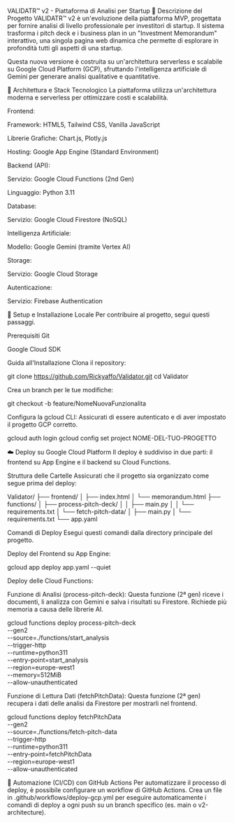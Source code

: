 VALIDATR™ v2 - Piattaforma di Analisi per Startup
📝 Descrizione del Progetto
VALIDATR™ v2 è un'evoluzione della piattaforma MVP, progettata per fornire analisi di livello professionale per investitori di startup. Il sistema trasforma i pitch deck e i business plan in un "Investment Memorandum" interattivo, una singola pagina web dinamica che permette di esplorare in profondità tutti gli aspetti di una startup.

Questa nuova versione è costruita su un'architettura serverless e scalabile su Google Cloud Platform (GCP), sfruttando l'intelligenza artificiale di Gemini per generare analisi qualitative e quantitative.

🚀 Architettura e Stack Tecnologico
La piattaforma utilizza un'architettura moderna e serverless per ottimizzare costi e scalabilità.

Frontend:

Framework: HTML5, Tailwind CSS, Vanilla JavaScript

Librerie Grafiche: Chart.js, Plotly.js

Hosting: Google App Engine (Standard Environment)

Backend (API):

Servizio: Google Cloud Functions (2nd Gen)

Linguaggio: Python 3.11

Database:

Servizio: Google Cloud Firestore (NoSQL)

Intelligenza Artificiale:

Modello: Google Gemini (tramite Vertex AI)

Storage:

Servizio: Google Cloud Storage

Autenticazione:

Servizio: Firebase Authentication

🔧 Setup e Installazione Locale
Per contribuire al progetto, segui questi passaggi.

Prerequisiti
Git

Google Cloud SDK

Guida all'Installazione
Clona il repository:

git clone https://github.com/Rickyaffo/Validator.git
cd Validator

Crea un branch per le tue modifiche:

git checkout -b feature/NomeNuovaFunzionalita

Configura la gcloud CLI:
Assicurati di essere autenticato e di aver impostato il progetto GCP corretto.

gcloud auth login
gcloud config set project NOME-DEL-TUO-PROGETTO

☁️ Deploy su Google Cloud Platform
Il deploy è suddiviso in due parti: il frontend su App Engine e il backend su Cloud Functions.

Struttura delle Cartelle
Assicurati che il progetto sia organizzato come segue prima del deploy:

Validator/
├── frontend/
│   ├── index.html
│   └── memorandum.html
├── functions/
│   ├── process-pitch-deck/
│   │   ├── main.py
│   │   └── requirements.txt
│   └── fetch-pitch-data/
│       ├── main.py
│       └── requirements.txt
└── app.yaml

Comandi di Deploy
Esegui questi comandi dalla directory principale del progetto.

Deploy del Frontend su App Engine:

gcloud app deploy app.yaml --quiet

Deploy delle Cloud Functions:

Funzione di Analisi (process-pitch-deck):
Questa funzione (2ª gen) riceve i documenti, li analizza con Gemini e salva i risultati su Firestore. Richiede più memoria a causa delle librerie AI.

gcloud functions deploy process-pitch-deck \
  --gen2 \
  --source=./functions/start_analysis \
  --trigger-http \
  --runtime=python311 \
  --entry-point=start_analysis \
  --region=europe-west1 \
  --memory=512MiB \
  --allow-unauthenticated

Funzione di Lettura Dati (fetchPitchData):
Questa funzione (2ª gen) recupera i dati delle analisi da Firestore per mostrarli nel frontend.

gcloud functions deploy fetchPitchData \
  --gen2 \
  --source=./functions/fetch-pitch-data \
  --trigger-http \
  --runtime=python311 \
  --entry-point=fetchPitchData \
  --region=europe-west1 \
  --allow-unauthenticated

🤖 Automazione (CI/CD) con GitHub Actions
Per automatizzare il processo di deploy, è possibile configurare un workflow di GitHub Actions. Crea un file in .github/workflows/deploy-gcp.yml per eseguire automaticamente i comandi di deploy a ogni push su un branch specifico (es. main o v2-architecture).